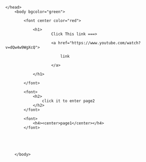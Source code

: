 
<doctype><html>
    <head>
        
    </head>
        <body bgcolor="green">

            <font center color="red">

                <h1>
                        Click This link ===>

                        <a href="https://www.youtube.com/watch?v=dQw4w9WgXcQ">

                            link

                        </a>

                </h1>

            </font>

            <font>
                <h2>
                    click it to enter page2
                </h2>
            </font>

            <font>
                <h4><center>page1</center></h4>
            </font>





        </body>
</html>
